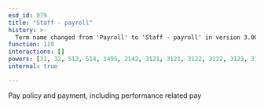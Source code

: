 ```yaml
---
esd_id: 979
title: "Staff - payroll"
history: >-
  Term name changed from 'Payroll' to 'Staff - payroll' in version 3.00.
function: 119
interactions: []
powers: [31, 32, 513, 514, 1495, 2142, 3121, 3121, 3122, 3122, 3123, 3123]
internal: true

---
```


Pay policy and payment, including performance related pay

